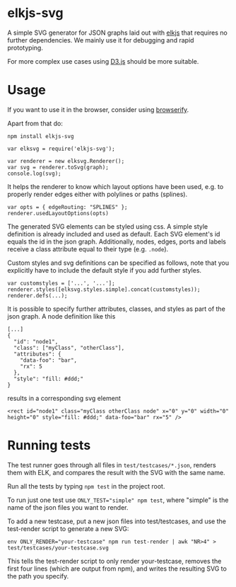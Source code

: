 elkjs-svg
=== 

A simple SVG generator for JSON graphs laid out 
with [elkjs](https://github.com/kieler/elkjs)
that requires no further dependencies.
We mainly use it for debugging and rapid prototyping.

For more complex use cases using [D3.js](https://d3js.org/) 
should be more suitable. 

Usage 
===

If you want to use it in the browser, 
consider using [browserify](browserify.org). 

Apart from that do:

```
npm install elkjs-svg
```
```
var elksvg = require('elkjs-svg');

var renderer = new elksvg.Renderer();
var svg = renderer.toSvg(graph);
console.log(svg);
```

It helps the renderer to know which 
layout options have been used, e.g. 
to properly render edges either 
with polylines or paths (splines).

```
var opts = { edgeRouting: "SPLINES" };
renderer.usedLayoutOptions(opts)
```

The generated SVG elements can be styled using css. 
A simple style definition is already included and used as 
default. 
Each SVG element's id equals the id in the json graph. 
Additionally, nodes, edges, ports and labels 
receive a class attribute equal to their type (e.g. `.node`). 

Custom styles and svg definitions can be specified as follows, 
note that you explicitly have to include the default style 
if you add further styles.
```
var customstyles = ['...', '...'];
renderer.styles([elksvg.styles.simple].concat(customstyles));
renderer.defs(...);
```

It is possible to specify further attributes, classes, and styles 
as part of the json graph. A node definition like this
```
[...]
{
  "id": "node1",
  "class": ["myClass", "otherClass"],
  "attributes": {
    "data-foo": "bar",
    "rx": 5
  },
  "style": "fill: #ddd;"
}
```
results in a corresponding svg element 
```
<rect id="node1" class="myClass otherClass node" x="0" y="0" width="0" height="0" style="fill: #ddd;" data-foo="bar" rx="5" />
```

Running tests
===

The test runner goes through all files in `test/testcases/*.json`, renders them with ELK, and compares the result with the SVG with the same name.

Run all the tests by typing `npm test` in the project root. 

To run just one test use `ONLY_TEST="simple" npm test`, where "simple" is the name of the json files you want to render.

To add a new testcase, put a new json files into test/testcases, and use the test-render script to generate a new SVG:

```
env ONLY_RENDER="your-testcase" npm run test-render | awk "NR>4" > test/testcases/your-testcase.svg
```

This tells the test-render script to only render your-testcase, removes the first four lines (which are output from npm), and writes the resulting SVG to the path you specify.
